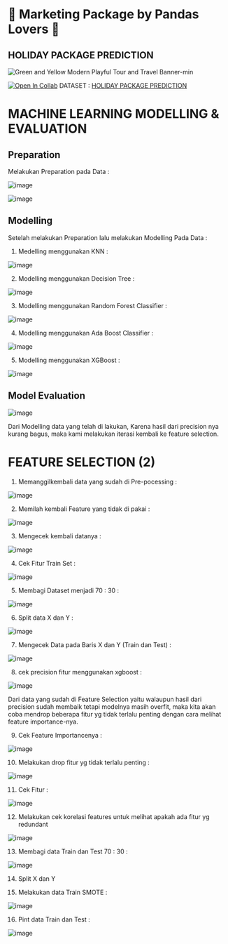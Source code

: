 # 🐼 Marketing Package by Pandas Lovers 🐼
## HOLIDAY PACKAGE PREDICTION

![Green and Yellow Modern Playful Tour and Travel Banner-min](https://github.com/Astryon/final_project/assets/68798868/0e13866e-cc22-4637-bba1-a34fe43bccdc)


[![Open In Collab](https://colab.research.google.com/assets/colab-badge.svg)](https://colab.research.google.com/drive/1og6cvaGaytVXbDfEG2YFAhy9YhaIQPVY?usp=sharing#scrollTo=fQlFGqU0NjD-)
DATASET : [HOLIDAY PACKAGE PREDICTION](https://www.kaggle.com/datasets/susant4learning/holiday-package-purchase-prediction)

# MACHINE LEARNING MODELLING & EVALUATION

## Preparation
Melakukan Preparation pada Data : 

![image](https://github.com/Astryon/Stage3_Final_Project/assets/68798868/768be690-5659-4950-bccb-5fb94ac6a7bb)

![image](https://github.com/Astryon/Stage3_Final_Project/assets/68798868/1334049a-3c7d-4e87-b427-17541af48835)

## Modelling
Setelah melakukan Preparation lalu melakukan Modelling Pada Data : 

1. Medelling menggunakan KNN : 

![image](https://github.com/Astryon/Stage3_Final_Project/assets/68798868/6d334e68-4686-4248-8c84-2ce428482ed7)

2. Modelling menggunakan Decision Tree : 

![image](https://github.com/Astryon/Stage3_Final_Project/assets/68798868/5a7e296b-329b-4d52-89fe-318886f9cbd9)

3. Modelling menggunakan Random Forest Classifier : 

![image](https://github.com/Astryon/Stage3_Final_Project/assets/68798868/1d413cf0-b753-4703-983f-832545bcbec0)

4. Modelling menggunakan Ada Boost Classifier : 

![image](https://github.com/Astryon/Stage3_Final_Project/assets/68798868/0eedf664-caee-43ff-b16a-7da810de04bd)

5. Modelling menggunakan XGBoost : 

![image](https://github.com/Astryon/Stage3_Final_Project/assets/68798868/fb8b1da5-6035-4a98-b4ff-50f87985f830)

## Model Evaluation 

![image](https://github.com/Astryon/Stage3_Final_Project/assets/68798868/8998f7cb-f275-4f36-a2aa-c1a47e33139b)

Dari Modelling data yang telah di lakukan, Karena hasil dari precision nya kurang bagus, maka kami melakukan iterasi kembali ke feature selection.

# FEATURE SELECTION (2)

1. Memanggilkembali data yang sudah di Pre-pocessing :

![image](https://github.com/Astryon/Stage3_Final_Project/assets/68798868/312b7231-a1ab-4e6f-8f82-5f3b3c62d10f)

2. Memilah kembali Feature yang tidak di pakai : 

![image](https://github.com/Astryon/Stage3_Final_Project/assets/68798868/ecf78b92-3e98-4a0b-a18f-6c71d9df5c29)

3. Mengecek kembali datanya : 

![image](https://github.com/Astryon/Stage3_Final_Project/assets/68798868/53146c7c-70ea-4fa0-9573-3a55c6d1247d)

4. Cek Fitur Train Set : 

![image](https://github.com/Astryon/Stage3_Final_Project/assets/68798868/29742e3e-e078-4de3-9591-cbfa260f64af)

5. Membagi Dataset menjadi 70 : 30 :

![image](https://github.com/Astryon/Stage3_Final_Project/assets/68798868/29286eb3-a84a-4196-8722-e88f004185c2)

6. Split data X dan Y : 

![image](https://github.com/Astryon/Stage3_Final_Project/assets/68798868/5e112379-8609-4374-bfcf-c4dfdb160792)

7. Mengecek Data pada Baris X dan Y (Train dan Test) : 

![image](https://github.com/Astryon/Stage3_Final_Project/assets/68798868/31494989-6226-4524-954e-cc31d62da56d)

8. cek precision fitur menggunakan xgboost : 

![image](https://github.com/Astryon/Stage3_Final_Project/assets/68798868/77001eb6-f723-46d6-80ef-aa75dccceefb)

Dari data yang sudah di Feature Selection yaitu walaupun hasil dari precision sudah membaik tetapi modelnya masih overfit, maka kita akan coba mendrop beberapa fitur yg tidak terlalu penting dengan cara melihat feature importance-nya.

9. Cek Feature Importancenya : 

![image](https://github.com/Astryon/Stage3_Final_Project/assets/68798868/c95dd132-b5d7-4209-81e1-991c95b67740)

10. Melakukan drop fitur yg tidak terlalu penting : 

![image](https://github.com/Astryon/Stage3_Final_Project/assets/68798868/506e1a2e-18dc-44a6-8716-fdd9a90bf58f)

11. Cek Fitur : 

![image](https://github.com/Astryon/Stage3_Final_Project/assets/68798868/4a8e58a8-07f9-47cb-aea3-0d5297869cb8)

12. Melakukan cek korelasi features untuk melihat apakah ada fitur yg redundant

![image](https://github.com/Astryon/Stage3_Final_Project/assets/68798868/35ef19c9-ec2e-4e01-b290-2877ce8f3ca4)

13. Membagi data Train dan Test 70 : 30 : 

![image](https://github.com/Astryon/Stage3_Final_Project/assets/68798868/0a7cba7c-519c-4c06-ada8-b9a713b73b6e)

14. Split X dan Y 

15. Melakukan data Train SMOTE : 

![image](https://github.com/Astryon/Stage3_Final_Project/assets/68798868/59bf202c-cd70-4900-a2d6-60b37cba44fe)

16. Pint data Train dan Test : 

![image](https://github.com/Astryon/Stage3_Final_Project/assets/68798868/314f6090-0f85-49e8-b26d-03247e353dc5)









